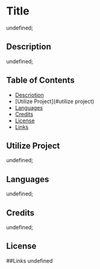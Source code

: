 

# Title
undefined;

## Description
undefined;

## Table of Contents
- [Descriotion](#description)
- [Utilize Project](#utilize project)
- [Languages](#languages)
- [Credits](#credits)
- [License](#license)
- [Links](#links)

## Utilize Project
undefined;

## Languages
undefined;

## Credits
undefined;

## License


##Links
undefined